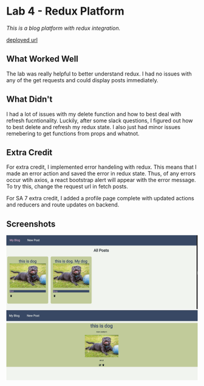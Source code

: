 # Lab 4 - Redux Platform

*This is a blog platform with redux integration.*

[deployed url](https://frosty-pike-90952a.netlify.app/)

## What Worked Well
The lab was really helpful to better understand redux. I had no issues with any of the get requests and could display posts immediately.

## What Didn't
I had a lot of issues with my delete function and how to best deal with refresh fucntionality. Luckily, after some slack questions, I figured out how to best delete and refresh my redux state. I also just had minor issues remebering to get functions from props and whatnot.

## Extra Credit
For extra credit, I implemented error handeling with redux. This means that I made an error action and saved the error in redux state. Thus, of any errors occur wtih axios, a react bootstrap alert will appear with the error message. To try this, change the request url in fetch posts.

For SA 7 extra credit, I added a profile page complete with updated actions and reducers and route updates on backend.


## Screenshots
![](./post.png)
![](./single-post.png)